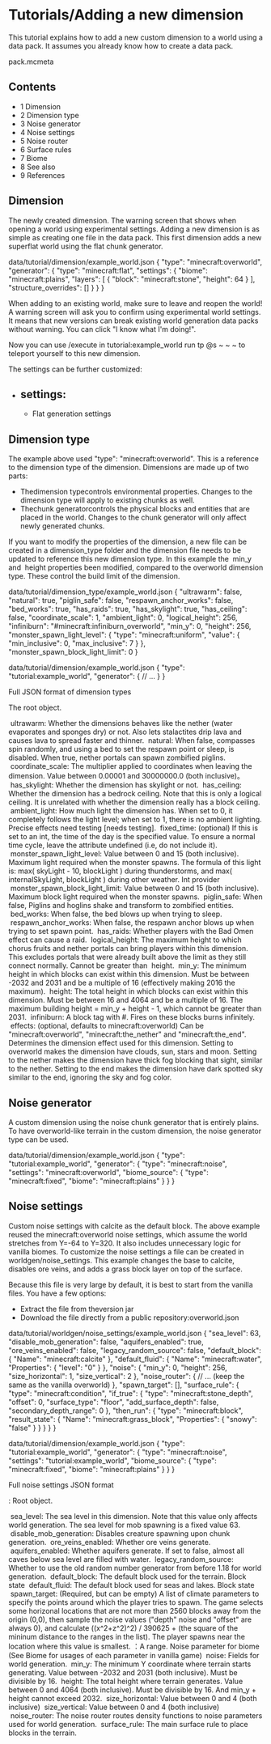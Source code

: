 # Tutorials/Adding a new dimension
This tutorial explains how to add a new custom dimension to a world using a data pack. It assumes you already know how to create a data pack.

pack.mcmeta
## Contents
- 1 Dimension
- 2 Dimension type
- 3 Noise generator
- 4 Noise settings
- 5 Noise router
- 6 Surface rules
- 7 Biome
- 8 See also
- 9 References

## Dimension
The newly created dimension.
The warning screen that shows when opening a world using experimental settings.
Adding a new dimension is as simple as creating one file in the data pack. This first dimension adds a new superflat world using the flat chunk generator.

data/tutorial/dimension/example_world.json
{
  "type": "minecraft:overworld",
  "generator": {
    "type": "minecraft:flat",
    "settings": {
      "biome": "minecraft:plains",
      "layers": [
        {
          "block": "minecraft:stone",
          "height": 64
        }
      ],
      "structure_overrides": []
    }
  }
}

When adding to an existing world, make sure to leave and reopen the world! A warning screen will ask you to confirm using experimental world settings. It means that new versions can break existing world generation data packs without warning. You can click "I know what I'm doing!".

Now you can use /execute in tutorial:example_world run tp @s ~ ~ ~ to teleport yourself to this new dimension.

The settings can be further customized:

- settings:
	- 
	- Flat generation settings

## Dimension type
The example above used "type": "minecraft:overworld". This is a reference to the dimension type of the dimension. Dimensions are made up of two parts:

- Thedimension typecontrols environmental properties. Changes to the dimension type will apply to existing chunks as well.
- Thechunk generatorcontrols the physical blocks and entities that are placed in the world. Changes to the chunk generator will only affect newly generated chunks.

If you want to modify the properties of the dimension, a new file can be created in a dimension_type folder and the dimension file needs to be updated to reference this new dimension type. In this example the  min_y and  height properties been modified, compared to the overworld dimension type. These control the build limit of the dimension.

data/tutorial/dimension_type/example_world.json
{
  "ultrawarm": false,
  "natural": true,
  "piglin_safe": false,
  "respawn_anchor_works": false,
  "bed_works": true,
  "has_raids": true,
  "has_skylight": true,
  "has_ceiling": false,
  "coordinate_scale": 1,
  "ambient_light": 0,
  "logical_height": 256,
  "infiniburn": "#minecraft:infiniburn_overworld",
  "min_y": 0,
  "height": 256,
  "monster_spawn_light_level": {
    "type": "minecraft:uniform",
    "value": {
      "min_inclusive": 0,
      "max_inclusive": 7
    }
  },
  "monster_spawn_block_light_limit": 0
}

data/tutorial/dimension/example_world.json
{
  "type": "tutorial:example_world",
  "generator": {
    // ...
  }
}


Full JSON format of dimension types

 The root object.

 ultrawarm: Whether the dimensions behaves like the nether (water evaporates and sponges dry) or not. Also lets stalactites drip lava and causes lava to spread faster and thinner.
 natural: When false, compasses spin randomly, and using a bed to set the respawn point or sleep, is disabled. When true, nether portals can spawn zombified piglins.
 coordinate_scale: The multiplier applied to coordinates when leaving the dimension. Value between 0.00001 and 30000000.0 (both inclusive)。
 has_skylight: Whether the dimension has skylight or not.
 has_ceiling: Whether the dimension has a bedrock ceiling. Note that this is only a logical ceiling. It is unrelated with whether the dimension really has a block ceiling.
 ambient_light: How much light the dimension has. When set to 0, it completely follows the light level; when set to 1, there is no ambient lighting. Precise effects need testing [needs testing].
 fixed_time: (optional) If this is set to an int, the time of the day is the specified value. To ensure a normal time cycle, leave the attribute undefined (i.e, do not include it).
 monster_spawn_light_level: Value between 0 and 15 (both inclusive). Maximum light required when the monster spawns. The formula of this light is: max( skyLight - 10, blockLight ) during thunderstorms, and max( internalSkyLight, blockLight ) during other weather.
Int provider
 monster_spawn_block_light_limit: Value between 0 and 15 (both inclusive). Maximum block light required when the monster spawns.
 piglin_safe: When false, Piglins and hoglins shake and transform to zombified entities.
 bed_works: When false, the bed blows up when trying to sleep.
 respawn_anchor_works: When false, the respawn anchor blows up when trying to set spawn point.
 has_raids: Whether players with the Bad Omen effect can cause a raid.
 logical_height: The maximum height to which chorus fruits and nether portals can bring players within this dimension. This excludes portals that were already built above the limit as they still connect normally. Cannot be greater than  height.
 min_y: The minimum height in which blocks can exist within this dimension. Must be between -2032 and 2031 and be a multiple of 16 (effectively making 2016 the maximum).
 height: The total height in which blocks can exist within this dimension. Must be between 16 and 4064 and be a multiple of 16. The maximum building height = min_y + height - 1, which cannot be greater than 2031.
 infiniburn: A block tag with #. Fires on these blocks burns infinitely.
 effects: (optional, defaults to minecraft:overworld) Can be "minecraft:overworld", "minecraft:the_nether" and "minecraft:the_end". Determines the dimension effect used for this dimension. Setting to overworld makes the dimension have clouds, sun, stars and moon. Setting to the nether makes the dimension have thick fog blocking that sight, similar to the nether. Setting to the end makes the dimension have dark spotted sky similar to the end, ignoring the sky and fog color.



## Noise generator
A custom dimension using the noise chunk generator that is entirely plains.
To have overworld-like terrain in the custom dimension, the noise generator type can be used.

data/tutorial/dimension/example_world.json
{
  "type": "tutorial:example_world",
  "generator": {
    "type": "minecraft:noise",
    "settings": "minecraft:overworld",
    "biome_source": {
      "type": "minecraft:fixed",
      "biome": "minecraft:plains"
    }
  }
}

## Noise settings
Custom noise settings with calcite as the default block.
The above example reused the minecraft:overworld noise settings, which assume the world stretches from Y=-64 to Y=320. It also includes unnecessary logic for vanilla biomes. To customize the noise settings a file can be created in worldgen/noise_settings. This example changes the base to calcite, disables ore veins, and adds a grass block layer on top of the surface.

Because this file is very large by default, it is best to start from the vanilla files. You have a few options:

- Extract the file from theversion jar
- Download the file directly from a public repository:overworld.json

data/tutorial/worldgen/noise_settings/example_world.json
{
  "sea_level": 63,
  "disable_mob_generation": false,
  "aquifers_enabled": true,
  "ore_veins_enabled": false,
  "legacy_random_source": false,
  "default_block": {
    "Name": "minecraft:calcite"
  },
  "default_fluid": {
    "Name": "minecraft:water",
    "Properties": {
      "level": "0"
    }
  },
  "noise": {
    "min_y": 0,
    "height": 256,
    "size_horizontal": 1,
    "size_vertical": 2
  },
  "noise_router": {
    // ... (keep the same as the vanilla overworld)
  },
  "spawn_target": [],
  "surface_rule": {
    "type": "minecraft:condition",
    "if_true": {
      "type": "minecraft:stone_depth",
      "offset": 0,
      "surface_type": "floor",
      "add_surface_depth": false,
      "secondary_depth_range": 0
    },
    "then_run": {
      "type": "minecraft:block",
      "result_state": {
        "Name": "minecraft:grass_block",
        "Properties": {
          "snowy": "false"
        }
      }
    }
  }
}

data/tutorial/dimension/example_world.json
{
  "type": "tutorial:example_world",
  "generator": {
    "type": "minecraft:noise",
    "settings": "tutorial:example_world",
    "biome_source": {
      "type": "minecraft:fixed",
      "biome": "minecraft:plains"
    }
  }
}


Full noise settings JSON format

: Root object.

 sea_level: The sea level in this dimension. Note that this value only affects world generation. The sea level for mob spawning is a fixed value 63.
 disable_mob_generation: Disables creature spawning upon chunk generation.
 ore_veins_enabled: Whether ore veins generate.
 aquifers_enabled: Whether aquifers generate. If set to false, almost all caves below sea level are filled with water.
 legacy_random_source: Whether to use the old random number generator from before 1.18 for world generation.
 default_block: The default block used for the terrain.
Block state
 default_fluid: The default block used for seas and lakes.
Block state
 spawn_target: (Required, but can be empty) A list of climate parameters to specify the points around which the player tries to spawn. The game selects some horizonal locations that are not more than 2560 blocks away from the origin (0,0), then sample the noise values ("depth" noise and "offset" are always 0), and calculate ((x^2+z^2)^2) / 390625 + (the square of the mininum distance to the ranges in the list). The player spawns near the location where this value is smallest.
：A range.
Noise parameter for biome (See Biome for usages of each parameter in vanilla game)
 noise: Fields for world generation.
 min_y: The minimum Y coordinate where terrain starts generating. Value between -2032 and 2031 (both inclusive). Must be divisible by 16.
 height: The total height where terrain generates. Value between 0 and 4064 (both inclusive). Must be divisible by 16. And min_y + height cannot exceed 2032.
 size_horizontal: Value between 0 and 4 (both inclusive)
 size_vertical: Value between 0 and 4 (both inclusive)
 noise_router: The noise router routes density functions to noise parameters used for world generation.
 surface_rule: The main surface rule to place blocks in the terrain.



